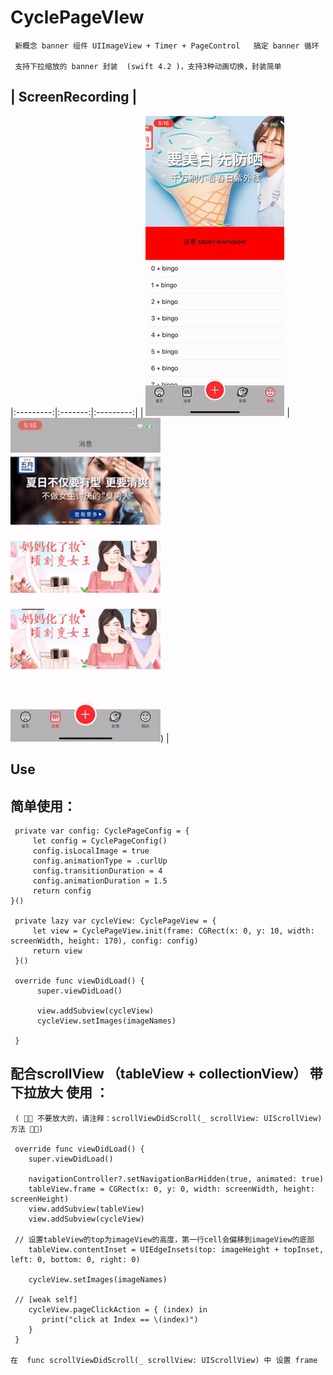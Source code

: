 # CyclePageVIew

     新概念 banner 组件 UIImageView + Timer + PageControl   搞定 banner 循环
    
     支持下拉缩放的 banner 封装  (swift 4.2 )，支持3种动画切换，封装简单


## | ScreenRecording  |
|:---------:|:-------:|:---------:|
| ![Recording](https://github.com/shiliujiejie/adResource/raw/master/bannerdemo.gif) | ![Recordings](https://github.com/shiliujiejie/adResource/raw/master/ebannerdemo1.gif)) | 

## Use 

## 简单使用：
     
     private var config: CyclePageConfig = {
         let config = CyclePageConfig()
         config.isLocalImage = true
         config.animationType = .curlUp
         config.transitionDuration = 4
         config.animationDuration = 1.5
         return config
    }()
    
     private lazy var cycleView: CyclePageView = {
         let view = CyclePageView.init(frame: CGRect(x: 0, y: 10, width: screenWidth, height: 170), config: config)
         return view
     }()
     
     override func viewDidLoad() {
          super.viewDidLoad()
          
          view.addSubview(cycleView)
          cycleView.setImages(imageNames)

     }
     
## 配合scrollView （tableView + collectionView） 带下拉放大  使用 ：
     
     ( 🌟🌟 不要放大的，请注释：scrollViewDidScroll(_ scrollView: UIScrollView)方法 🌟🌟) 
     
     override func viewDidLoad() {
        super.viewDidLoad()

        navigationController?.setNavigationBarHidden(true, animated: true)
        tableView.frame = CGRect(x: 0, y: 0, width: screenWidth, height: screenHeight)
        view.addSubview(tableView)
        view.addSubview(cycleView)
     
     // 设置tableView的top为imageView的高度，第一行cell会偏移到imageView的底部
        tableView.contentInset = UIEdgeInsets(top: imageHeight + topInset, left: 0, bottom: 0, right: 0)
     
        cycleView.setImages(imageNames)
     
     // [weak self]
        cycleView.pageClickAction = { (index) in
           print("click at Index == \(index)")
        }
     }

    在  func scrollViewDidScroll(_ scrollView: UIScrollView) 中 设置 frame
